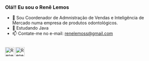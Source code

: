 ### Olá!! Eu sou o Renê Lemos

- 🔭 Sou Coordenador de Admnistração de Vendas e Inteligência de Mercado numa empresa de produtos odontológicos.
- 🌱 Estudando Java
- 📫 Contate-me no e-mail: renelemoss@gmail.com

<div style="display: inline_block"><br>
  <img align="center" alt="Rene MS" height="30" weight="40" src="https://img.icons8.com/color/48/000000/ms-excel.png">
   <img align="center" alt="Rene MS" height="30" weight="40" src="https://svgshare.com/getbyhash/sha1-CoX1FeO7x4mfDg71Zr9sRooRgMs=">
</div>
